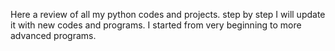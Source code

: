 Here a review of all my python codes and projects.
step by step I will update it with new codes and programs.
I started from very beginning to more advanced programs.
